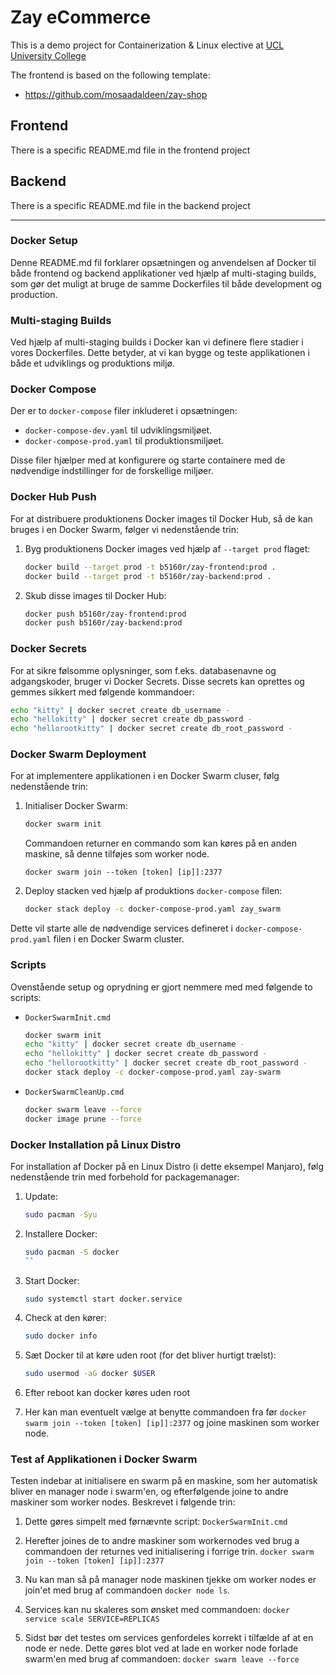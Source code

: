 # Zay eCommerce

This is a demo project for Containerization & Linux elective at [UCL University College](https://ucl.dk)

The frontend is based on the following template:

* https://github.com/mosaadaldeen/zay-shop

## Frontend

There is a specific README.md file in the frontend project

## Backend

There is a specific README.md file in the backend project

------------

### Docker Setup

Denne README.md fil forklarer opsætningen og anvendelsen af Docker til både frontend og backend applikationer ved hjælp af multi-staging builds, som gør det muligt at bruge de samme Dockerfiles til både development og production.

### Multi-staging Builds

Ved hjælp af multi-staging builds i Docker kan vi definere flere stadier i vores Dockerfiles. Dette betyder, at vi kan bygge og teste applikationen i både et udviklings og produktions miljø.

### Docker Compose

Der er to `docker-compose` filer inkluderet i opsætningen:
- `docker-compose-dev.yaml` til udviklingsmiljøet.
- `docker-compose-prod.yaml` til produktionsmiljøet.

Disse filer hjælper med at konfigurere og starte containere med de nødvendige indstillinger for de forskellige miljøer.

### Docker Hub Push

For at distribuere produktionens Docker images til Docker Hub, så de kan bruges i en Docker Swarm, følger vi nedenstående trin:

1. Byg produktionens Docker images ved hjælp af `--target prod` flaget:
    ```sh
    docker build --target prod -t b5160r/zay-frontend:prod .
    docker build --target prod -t b5160r/zay-backend:prod .
    ```

2. Skub disse images til Docker Hub:
    ```sh
    docker push b5160r/zay-frontend:prod
    docker push b5160r/zay-backend:prod
    ```

### Docker Secrets

For at sikre følsomme oplysninger, som f.eks. databasenavne og adgangskoder, bruger vi Docker Secrets. Disse secrets kan oprettes og gemmes sikkert med følgende kommandoer:

```sh
echo "kitty" | docker secret create db_username -
echo "hellokitty" | docker secret create db_password -
echo "hellorootkitty" | docker secret create db_root_password -
```

### Docker Swarm Deployment

For at implementere applikationen i en Docker Swarm cluser, følg nedenstående trin:

1. Initialiser Docker Swarm:
    ```sh
    docker swarm init
    ```
    Commandoen returner en commando som kan køres på en anden maskine, så denne tilføjes som worker node.

    `docker swarm join --token [token] [ip]]:2377`

2. Deploy stacken ved hjælp af produktions `docker-compose` filen:
    ```sh
    docker stack deploy -c docker-compose-prod.yaml zay_swarm
    ```

Dette vil starte alle de nødvendige services defineret i `docker-compose-prod.yaml` filen i en Docker Swarm cluster.

### Scripts

Ovenstående setup og oprydning er gjort nemmere med med følgende to scripts:

- `DockerSwarmInit.cmd`
	```sh
	docker swarm init
	echo "kitty" | docker secret create db_username -
	echo "hellokitty" | docker secret create db_password -
	echo "hellorootkitty" | docker secret create db_root_password -
	docker stack deploy -c docker-compose-prod.yaml zay-swarm
	```

- `DockerSwarmCleanUp.cmd`
	```sh
	docker swarm leave --force
	docker image prune --force
	```

### Docker Installation på Linux Distro

For installation af Docker på en Linux Distro (i dette eksempel Manjaro), følg nedenstående trin med forbehold for packagemanager:

1. Update: 
    ```sh
    sudo pacman -Syu
    ```
2. Installere Docker:
    ```sh
    sudo pacman -S docker
    ``
3. Start Docker:
    ```sh
    sudo systemctl start docker.service
    ```

4. Check at den kører:
    ```sh
    sudo docker info
    ```

5. Sæt Docker til at køre uden root (for det bliver hurtigt trælst):
    ```sh
    sudo usermod -aG docker $USER
    ```

6. Efter reboot kan docker køres uden root

7. Her kan man eventuelt vælge at benytte commandoen fra før `docker swarm join --token [token] [ip]]:2377` og joine maskinen som worker node.


### Test af Applikationen i Docker Swarm

Testen indebar at initialisere en swarm på en maskine, som her automatisk bliver en manager node i swarm'en, og efterfølgende joine to andre maskiner som worker nodes. Beskrevet i følgende trin:

1. Dette gøres simpelt med førnævnte script: `DockerSwarmInit.cmd`

2. Herefter joines de to andre maskiner som workernodes ved brug a commandoen der returnes ved initialisering i forrige trin.
    `docker swarm join --token [token] [ip]]:2377`

3. Nu kan man så på manager node maskinen tjekke om worker nodes er join'et med brug af commandoen `docker node ls`.

4. Services kan nu skaleres som ønsket med commandoen: `docker service scale SERVICE=REPLICAS`

5. Sidst bør det testes om services genfordeles korrekt i tilfælde af at en node er nede. Dette gøres blot ved at lade en worker node forlade swarm'en med brug af commandoen: `docker swarm leave --force`